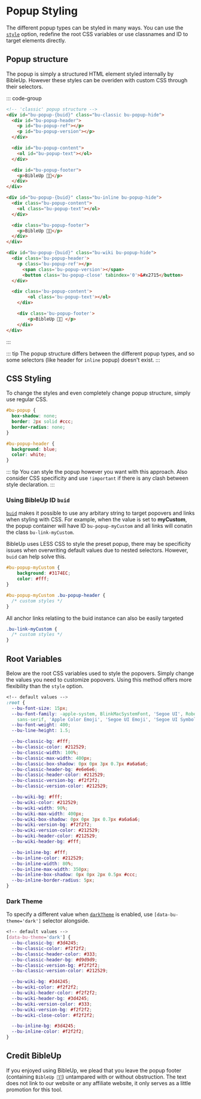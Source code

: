 # Popup Styling
The different popup types can be styled in many ways. You can use the [`style`](/guide/options.html#styles) option, redefine the root CSS variables or use classnames and ID to target elements directly.

## Popup structure
The popup is simply a structured HTML element styled internally by BibleUp. However these styles can be overiden with custom CSS through their selectors.

::: code-group

```html [Classic]
<!-- 'classic' popup structure -->
<div id="bu-popup-{buid}" class="bu-classic bu-popup-hide">
  <div id="bu-popup-header">
    <p id="bu-popup-ref"></p>
    <p id="bu-popup-version"></p>
  </div>

  <div id="bu-popup-content">
    <ol id="bu-popup-text"></ol>
  </div>

  <div id="bu-popup-footer">
    <p>BibleUp 📖💡</p>
  </div>
</div>
```

```html [Inline]
<div id="bu-popup-{buid}" class="bu-inline bu-popup-hide">
  <div class="bu-popup-content">
    <ol class="bu-popup-text"></ol>
  </div>

  <div class="bu-popup-footer">
    <p>BibleUp 📖💡</p>
  </div>
</div>
```

```html [Wiki]
<div id="bu-popup-{buid}" class="bu-wiki bu-popup-hide">
  <div class='bu-popup-header'>
    <p class='bu-popup-ref'></p>
	  <span class='bu-popup-version'></span>
	  <button class='bu-popup-close' tabindex='0'>&#x2715</button>
  </div>

  <div class='bu-popup-content'>
	 	<ol class='bu-popup-text'></ol>
	</div>

	<div class='bu-popup-footer'>
	 	<p>BibleUp 📖💡 </p>
	</div>
</div>
```

:::

::: tip
The popup structure differs between the different popup types, and so some selectors (like header for `inline` popup) doesn't exist.
:::

## CSS Styling
To change the styles and even completely change popup structure, simply use regular CSS.

```css
#bu-popup {
  box-shadow: none;
  border: 2px solid #ccc;
  border-radius: none;
}

#bu-popup-header {
  background: blue;
  color: white;
}
```

::: tip
You can style the popup however you want with this approach. Also consider CSS specificity and use `!important` if there is any clash between style declaration.
:::

### Using BibleUp ID `buid`
[`buid`]() makes it possible to use any arbitary string to target popovers and links when styling with CSS. For example, when the value is set to **myCustom**, the popup container will have ID `bu-popup-myCustom` and all links will conatin the class `bu-link-myCustom`.

BibleUp uses LESS CSS to style the preset popup, there may be specificity issues when overwriting default values due to nested selectors. However, `buid` can help solve this.

```css
#bu-popup-myCustom {
    background: #3174EC;
    color: #fff;
}

#bu-popup-myCustom .bu-popup-header {
  /* custom styles */
}
```
All anchor links relatiing to the buid instance can also be easily targeted
```css
.bu-link-myCustom {
  /* custom styles */
}
```
## Root Variables
Below are the root CSS variables used to style the popovers. Simply change the values you need to customize popovers. Using this method offers more flexibility than the `style` option.

```css
<!-- default values -->
:root {
  --bu-font-size: 15px;
  --bu-font-family: -apple-system, BlinkMacSystemFont, 'Segoe UI', Roboto, 'Helvetica Neue', Arial, 'Noto Sans',
    sans-serif, 'Apple Color Emoji', 'Segoe UI Emoji', 'Segoe UI Symbol', 'Noto Color Emoji';
  --bu-font-weight: 400;
  --bu-line-height: 1.5;

  --bu-classic-bg: #fff;
  --bu-classic-color: #212529;
  --bu-classic-width: 100%;
  --bu-classic-max-width: 400px;
  --bu-classic-box-shadow: 0px 0px 3px 0.7px #a6a6a6;
  --bu-classic-header-bg: #e6e6e6;
  --bu-classic-header-color: #212529;
  --bu-classic-version-bg: #f2f2f2;
  --bu-classic-version-color: #212529;

  --bu-wiki-bg: #fff;
  --bu-wiki-color: #212529;
  --bu-wiki-width: 90%;
  --bu-wiki-max-width: 400px;
  --bu-wiki-box-shadow: 0px 0px 3px 0.7px #a6a6a6;
  --bu-wiki-version-bg: #f2f2f2;
  --bu-wiki-version-color: #212529;
  --bu-wiki-header-color: #212529;
  --bu-wiki-header-bg: #fff;

  --bu-inline-bg: #fff;
  --bu-inline-color: #212529;
  --bu-inline-width: 80%;
  --bu-inline-max-width: 350px;
  --bu-inline-box-shadow: 0px 0px 2px 0.5px #ccc;
  --bu-inline-border-radius: 5px;
}

```
### Dark Theme
To specify a different value when [`darkTheme`](/guide/options.html#darktheme) is enabled, use `[data-bu-theme='dark']` selector alongside.

```CSS
<!-- default values -->
[data-bu-theme='dark'] {
  --bu-classic-bg: #3d4245;
  --bu-classic-color: #f2f2f2;
  --bu-classic-header-color: #333;
  --bu-classic-header-bg: #d9d9d9;
  --bu-classic-version-bg: #f2f2f2;
  --bu-classic-version-color: #212529;

  --bu-wiki-bg: #3d4245;
  --bu-wiki-color: #f2f2f2;
  --bu-wiki-header-color: #f2f2f2;
  --bu-wiki-header-bg: #3d4245;
  --bu-wiki-version-color: #333;
  --bu-wiki-version-bg: #f2f2f2;
  --bu-wiki-close-color: #f2f2f2;

  --bu-inline-bg: #3d4245;
  --bu-inline-color: #f2f2f2;
}
```

## Credit BibleUp

If you enjoyed using BibleUp, we plead that you leave the popup footer (containing `BibleUp 📖💡`) untampared with or without obstruction. The text does not link to our website or any affiliate website, it only serves as a little promotion for this tool.
